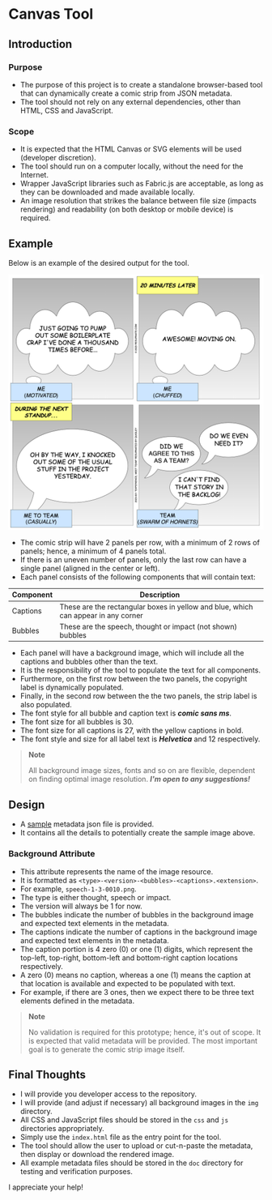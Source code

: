 # Canvas Tool

## Introduction

### Purpose

- The purpose of this project is to create a standalone browser-based tool that can dynamically create a comic strip from JSON metadata.
- The tool should not rely on any external dependencies, other than HTML, CSS and JavaScript.

### Scope

- It is expected that the HTML Canvas or SVG elements will be used (developer discretion).
- The tool should run on a computer locally, without the need for the Internet.
- Wrapper JavaScript libraries such as Fabric.js are acceptable, as long as they can be downloaded and made available locally.
- An image resolution that strikes the balance between file size (impacts rendering) and readability (on both desktop or mobile device) is required.

## Example

Below is an example of the desired output for the tool.

![Sample](./doc/sample.png)

- The comic strip will have 2 panels per row, with a minimum of 2 rows of panels; hence, a minimum of 4 panels total.
- If there is an uneven number of panels, only the last row can have a single panel (aligned in the center or left).
- Each panel consists of the following components that will contain text:

| Component | Description                                                                        |
|-----------|------------------------------------------------------------------------------------|
| Captions  | These are the rectangular boxes in yellow and blue, which can appear in any corner |
| Bubbles   | These are the speech, thought or impact (not shown) bubbles                        |

- Each panel will have a background image, which will include all the captions and bubbles other than the text.
- It is the responsibility of the tool to populate the text for all components.
- Furthermore, on the first row between the two panels, the copyright label is dynamically populated.
- Finally, in the second row between the the two panels, the strip label is also populated.
- The font style for all bubble and caption text is ***comic sans ms***.
- The font size for all bubbles is 30.
- The font size for all captions is 27, with the yellow captions in bold.
- The font style and size for all label text is ***Helvetica*** and 12 respectively.

> **Note**
> 
> All background image sizes, fonts and so on are flexible, dependent on finding optimal image resolution.
> ***I'm open to any suggestions!***

## Design

- A [sample](./doc/sample.json) metadata json file is provided.
- It contains all the details to potentially create the sample image above.

### Background Attribute

- This attribute represents the name of the image resource.
- It is formatted as `<type>-<version>-<bubbles>-<captions>.<extension>`.
- For example, `speech-1-3-0010.png`.
- The type is either thought, speech or impact.
- The version will always be 1 for now.
- The bubbles indicate the number of bubbles in the background image and expected text elements in the metadata.
- The captions indicate the number of captions in the background image and expected text elements in the metadata.
- The caption portion is 4 zero (0) or one (1) digits, which represent the top-left, top-right, bottom-left and bottom-right caption locations respectively.
- A zero (0) means no caption, whereas a one (1) means the caption at that location is available and expected to be populated with text.
- For example, if there are 3 ones, then we expect there to be three text elements defined in the metadata.

> **Note**
>
> No validation is required for this prototype; hence, it's out of scope.
> It is expected that valid metadata will be provided.
> The most important goal is to generate the comic strip image itself.

## Final Thoughts

- I will provide you developer access to the repository.
- I will provide (and adjust if necessary) all background images in the `img` directory.
- All CSS and JavaScript files should be stored in the `css` and `js` directories appropriately.
- Simply use the `index.html` file as the entry point for the tool.
- The tool should allow the user to upload or cut-n-paste the metadata, then display or download the rendered image.
- All example metadata files should be stored in the `doc` directory for testing and verification purposes.

I appreciate your help!